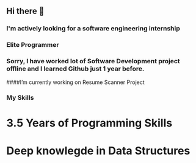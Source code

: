 ## Hi there 👋
### I'm actively looking for a software engineering internship
### Elite Programmer

### Sorry, I have worked lot of Software Development project offline and I learned Github just 1 year before.
####I’m currently working on Resume Scanner Project
### My Skills
# 3.5 Years of Programming Skills
# Deep knowlegde in Data Structures
<!--
**thineshsubramani/thineshsubramani** is a ✨ _special_ ✨ repository because its `README.md` (this file) appears on your GitHub profile.

Here are some ideas to get you started:

- 🔭 I’m currently working on ...
- 🌱 I’m currently learning ...
- 👯 I’m looking to collaborate on ...
- 🤔 I’m looking for help with ...
- 💬 Ask me about ...
- 📫 How to reach me: ...
- 😄 Pronouns: ...
- ⚡ Fun fact: ...
-->
